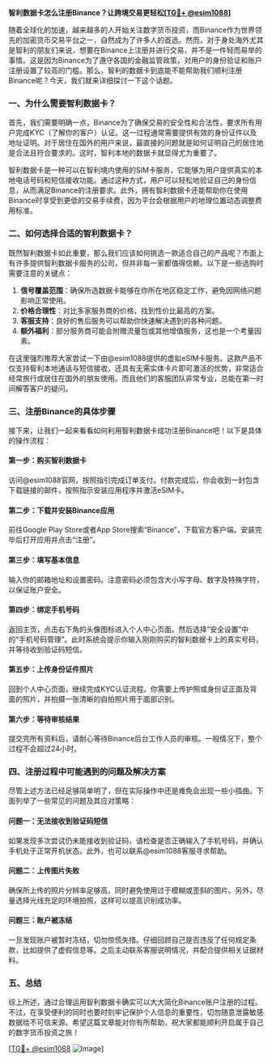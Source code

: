 **智利数据卡怎么注册Binance？让跨境交易更轻松[[TG💪+ @esim1088](https://t.me/s/esim1088)]**

随着全球化的加速，越来越多的人开始关注数字货币投资，而Binance作为世界领先的加密货币交易平台之一，自然成为了许多人的首选。然而，对于身处海外尤其是智利的朋友们来说，想要在Binance上注册并进行交易，并不是一件轻而易举的事情。这是因为Binance为了遵守各国的金融监管政策，对用户的身份验证和账户注册设置了较高的门槛。那么，智利的数据卡到底能不能帮助我们顺利注册Binance呢？今天，我们就来详细探讨一下这个话题。

### 一、为什么需要智利数据卡？

首先，我们需要明确一点，Binance为了确保交易的安全性和合法性，要求所有用户完成KYC（了解你的客户）认证。这一过程通常需要提供有效的身份证件以及地址证明。对于居住在国外的用户来说，最直接的问题就是如何证明自己的居住地是合法且符合要求的。这时，智利本地的数据卡就显得尤为重要了。

智利数据卡是一种可以在智利境内使用的SIM卡服务，它能够为用户提供真实的本地电话号码和短信接收功能。通过这种方式，用户可以轻松地验证自己的身份信息，从而满足Binance的注册要求。此外，拥有智利数据卡还能帮助你在使用Binance时享受到更低的交易手续费，因为平台会根据用户的地理位置动态调整费用标准。

### 二、如何选择合适的智利数据卡？

既然智利数据卡如此重要，那么我们应该如何挑选一款适合自己的产品呢？市面上有许多提供智利数据卡服务的公司，但并非每一家都值得信赖。以下是一些选购时需要注意的关键点：

1. **信号覆盖范围**：确保所选数据卡能够在你所在地区稳定工作，避免因网络问题影响正常使用。
2. **价格合理性**：对比多家服务商的价格，找到性价比最高的方案。
3. **客服支持**：良好的售后服务可以帮助你快速解决遇到的各种问题。
4. **额外福利**：部分服务商可能会附赠流量包或其他增值服务，这也是一个考量因素。

在这里强烈推荐大家尝试一下由@esim1088提供的虚拟eSIM卡服务。这款产品不仅支持智利本地通话与短信接收，还具有无需实体卡片即可激活的优势，非常适合经常旅行或居住在国外的朋友使用。而且他们的客服团队非常专业，总能在第一时间解答客户的疑问。

### 三、注册Binance的具体步骤

接下来，让我们一起来看看如何利用智利数据卡成功注册Binance吧！以下是具体的操作流程：

#### 第一步：购买智利数据卡
访问@esim1088官网，按照指引完成订单支付。付款完成后，你会收到一封包含下载链接的邮件，按照指示安装应用程序并激活eSIM卡。

#### 第二步：下载并安装Binance应用
前往Google Play Store或者App Store搜索“Binance”，下载官方客户端。安装完毕后打开应用并点击“注册”。

#### 第三步：填写基本信息
输入你的邮箱地址和设置密码。注意密码必须包含大小写字母、数字及特殊字符，以保证账户安全。

#### 第四步：绑定手机号码
返回主页，点击右下角的头像图标进入个人中心页面。然后选择“安全设置”中的“手机号码管理”。此时系统会提示你输入刚刚购买的智利数据卡上的真实号码，并等待收到验证码短信。

#### 第五步：上传身份证件照片
回到个人中心页面，继续完成KYC认证流程。你需要上传护照或身份证正面及背面的照片，并拍摄一张清晰的自拍照片用于面部识别。

#### 第六步：等待审核结果
提交完所有资料后，请耐心等待Binance后台工作人员的审核。一般情况下，整个过程不会超过24小时。

### 四、注册过程中可能遇到的问题及解决方案

尽管上述方法已经足够简单明了，但在实际操作中还是难免会出现一些小插曲。下面列举了一些常见的问题及其应对策略：

#### 问题一：无法接收到验证码短信
如果发现多次尝试仍未能接收到验证码，请检查是否正确输入了手机号码，并确认手机处于正常开机状态。此外，也可以联系@esim1088客服寻求帮助。

#### 问题二：上传图片失败
确保所上传的照片分辨率足够高，同时避免使用过于模糊或歪斜的图片。另外，尽量选择光线充足的环境拍照，这样可以提高识别成功率。

#### 问题三：账户被冻结
一旦发现账户被暂时冻结，切勿惊慌失措。仔细回顾自己是否违反了任何规定条款，比如提供了虚假信息等。之后主动联系客服说明情况，并配合提供相关证据材料。

### 五、总结

综上所述，通过合理运用智利数据卡确实可以大大简化Binance账户注册的过程。不过，在享受便利的同时也要时刻牢记保护个人信息的重要性，切勿随意泄露敏感数据给不可信来源。希望这篇文章能对你有所帮助，祝大家都能顺利开启属于自己的数字货币投资之旅！

[[TG💪+ @esim1088](https://t.me/s/esim1088) ![Image](https://i.postimg.cc/4NQfJmqS/Snipaste-2025-05-13-00-14-12.png)]